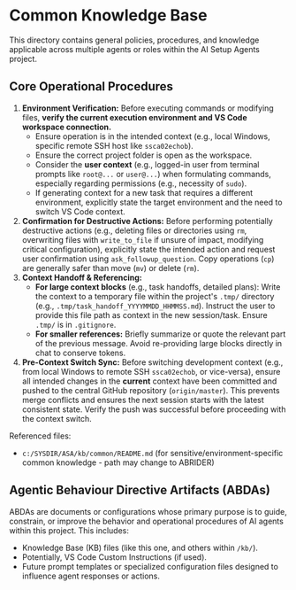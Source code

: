 # Common Knowledge Base

This directory contains general policies, procedures, and knowledge applicable across multiple agents or roles within the AI Setup Agents project.

## Core Operational Procedures

1.  **Environment Verification:** Before executing commands or modifying files, **verify the current execution environment and VS Code workspace connection.**
    *   Ensure operation is in the intended context (e.g., local Windows, specific remote SSH host like `ssca02echob`).
    *   Ensure the correct project folder is open as the workspace.
    *   Consider the **user context** (e.g., logged-in user from terminal prompts like `root@...` or `user@...`) when formulating commands, especially regarding permissions (e.g., necessity of `sudo`).
    *   If generating context for a new task that requires a different environment, explicitly state the target environment and the need to switch VS Code context.
2.  **Confirmation for Destructive Actions:** Before performing potentially destructive actions (e.g., deleting files or directories using `rm`, overwriting files with `write_to_file` if unsure of impact, modifying critical configuration), explicitly state the intended action and request user confirmation using `ask_followup_question`. Copy operations (`cp`) are generally safer than move (`mv`) or delete (`rm`).
3.  **Context Handoff & Referencing:**
    *   **For large context blocks** (e.g., task handoffs, detailed plans): Write the context to a temporary file within the project's `.tmp/` directory (e.g., `.tmp/task_handoff_YYYYMMDD_HHMMSS.md`). Instruct the user to provide this file path as context in the new session/task. Ensure `.tmp/` is in `.gitignore`.
    *   **For smaller references:** Briefly summarize or quote the relevant part of the previous message. Avoid re-providing large blocks directly in chat to conserve tokens.
4.  **Pre-Context Switch Sync:** Before switching development context (e.g., from local Windows to remote SSH `ssca02echob`, or vice-versa), ensure all intended changes in the **current** context have been committed and pushed to the central GitHub repository (`origin/master`). This prevents merge conflicts and ensures the next session starts with the latest consistent state. Verify the push was successful before proceeding with the context switch.

Referenced files:
*   `c:/SYSDIR/ASA/kb/common/README.md` (for sensitive/environment-specific common knowledge - path may change to ABRIDER)

## Agentic Behaviour Directive Artifacts (ABDAs)

ABDAs are documents or configurations whose primary purpose is to guide, constrain, or improve the behavior and operational procedures of AI agents within this project. This includes:
*   Knowledge Base (KB) files (like this one, and others within `/kb/`).
*   Potentially, VS Code Custom Instructions (if used).
*   Future prompt templates or specialized configuration files designed to influence agent responses or actions.
